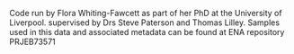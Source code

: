 Code run by Flora Whiting-Fawcett as part of her PhD at the University of Liverpool. supervised by Drs Steve Paterson and Thomas Lilley.
Samples used in this data and associated metadata can be found at ENA repository PRJEB73571
